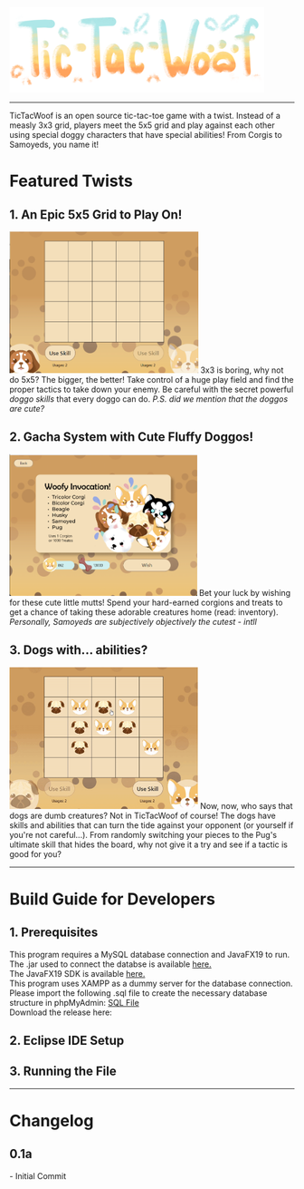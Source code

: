 
<div align = center>

</div>
<img src="https://github.com/intll/tictacwoof/blob/main/src/assets/Logo.png" height= 150px>
<hr>
TicTacWoof is an open source tic-tac-toe game with a twist. Instead of a measly 3x3 grid, players meet the 5x5 grid and play against each other using special doggy characters that have special abilities! From Corgis to Samoyeds, you name it!

<h1> Featured Twists </h1>
<h2> 1. An Epic 5x5 Grid to Play On! </h2>
<img src = "https://github.com/intll/collegework/blob/main/GameScene.png" height = 250px>
3x3 is boring, why not do 5x5? The bigger, the better! Take control of a huge play field and find the proper tactics to take down your enemy. Be careful with the secret powerful <em>doggo skills</em> that every doggo can do. <em> P.S. did we mention that the doggos are cute?</em>

<h2> 2. Gacha System with Cute Fluffy Doggos! </h2>
<img src = "https://github.com/intll/collegework/blob/main/WishAWoof.png" height = 250px>
Bet your luck by wishing for these cute little mutts! Spend your hard-earned corgions and treats to get a chance of taking these adorable creatures home (read:  inventory). <em> Personally, Samoyeds are subjectively objectively the cutest - intll </em>
<h2> 3. Dogs with... abilities? </h2>
<img src = "https://github.com/intll/collegework/blob/main/Skills.gif" height = 250px>
Now, now, who says that dogs are dumb creatures? Not in TicTacWoof of course! The dogs have skills and abilities that can turn the tide against your opponent (or yourself if you're not careful...). From randomly switching your pieces to the Pug's ultimate skill that hides the board, why not give it a try and see if a tactic is good for you?
<hr>
<h1> Build Guide for Developers </h1>
<h2> 1. Prerequisites </h2>
This program requires a MySQL database connection and JavaFX19 to run.  
<br>
The .jar used to connect the databse is available <a href = "https://dev.mysql.com/downloads/connector/j/">here.</a>  
<br>
The JavaFX19 SDK is available <a href = "https://gluonhq.com/products/javafx/">here.</a>  
<br>
This program uses XAMPP as a dummy server for the database connection. Please import the following .sql file to create the necessary database structure in phpMyAdmin: <a href = "https://github.com/intll/collegework/blob/main/tictacwoof.sql">SQL File</a> 
<br>
Download the release here:

<h2> 2. Eclipse IDE Setup </h2>
<h2> 3. Running the File </h2>


<hr>
<h1> Changelog </h1>
<h2> 0.1a </h2>
- Initial Commit













